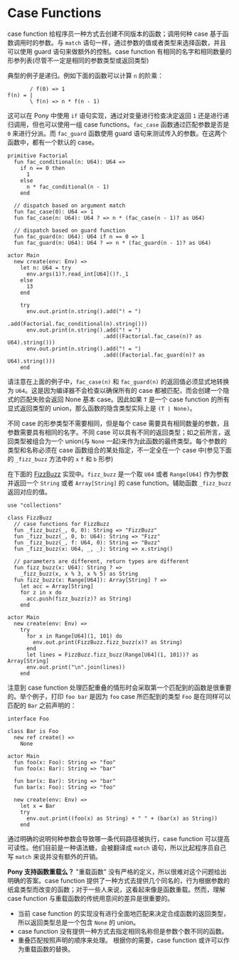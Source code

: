 # Case Functions

case function 给程序员一种方式去创建不同版本的函数；调用何种 case 基于函数调用时的参数。与 `match` 语句一样，通过参数的值或者类型来选择函数，并且可以使用 guard 语句来做额外的控制。case function 有相同的名字和相同数量的形参列表(尽管不一定是相同的参数类型或返回类型)

典型的例子是递归。例如下面的函数可以计算 `n` 的阶乘：


```
       / f(0) => 1
f(n) = |
       \ f(n) => n * f(n - 1)
```

这可以在 Pony 中使用 `if` 语句实现，通过对变量进行检查决定返回 `1` 还是进行递归调用，但也可以使用一组 case functions。`fac_case` 函数通过匹配参数是否是 `0` 来进行分派。而 `fac_guard` 函数使用 guard 语句来测试传入的参数。在这两个函数中，都有一个默认的 case。

```pony
primitive Factorial
  fun fac_conditional(n: U64): U64 =>
    if n == 0 then
      1
    else
      n * fac_conditional(n - 1)
    end

  // dispatch based on argument match
  fun fac_case(0): U64 => 1
  fun fac_case(n: U64): U64 ? => n * (fac_case(n - 1)? as U64)

  // dispatch based on guard function
  fun fac_guard(n: U64): U64 if n == 0 => 1
  fun fac_guard(n: U64): U64 ? => n * (fac_guard(n - 1)? as U64)

actor Main
  new create(env: Env) =>
    let n: U64 = try
      env.args(1)?.read_int[U64]()?._1
    else
      13
    end

    try
      env.out.print(n.string().add("! = ")
                              .add(Factorial.fac_conditional(n).string()))
      env.out.print(n.string().add("! = ")
                              .add((Factorial.fac_case(n)? as U64).string()))
      env.out.print(n.string().add("! = ")
                              .add((Factorial.fac_guard(n)? as U64).string()))
    end
```

请注意在上面的例子中，`fac_case(n)` 和 `fac_guard(n)` 的返回值必须显式地转换为 `U64`。这是因为编译器不会检查以确保所有的 case 都被匹配，而会创建一个隐式的匹配失败会返回 None 基本 case。因此如果 `T` 是一个 case function 的所有显式返回类型的 union，那么函数的隐含类型实际上是 `(T | None)`。

不同 case 的形参类型不需要相同，但是每个 case 需要具有相同数量的参数，且参数需要具有相同的名字。不同 case 可以具有不同的返回类型；如之前所言，返回类型被组合为一个 union(与 `None` 一起)来作为此函数的最终类型。每个参数的类型和名称必须在 case 函数组合的某处指定，不一定全在一个 case 中(参见下面的 `_fizz_buzz` 方法中的 `x` `f` 和 `b` 形参)

在下面的 [FizzBuzz](http://c2.com/cgi/wiki?FizzBuzzTest) 实现中。`fizz_buzz` 是一个取 `U64` 或者 `Range[U64]` 作为参数并返回一个 `String` 或者 `Array[String]` 的 case function。辅助函数 `_fizz_buzz` 返回对应的值。

```pony
use "collections"

class FizzBuzz
  // case functions for FizzBuzz
  fun _fizz_buzz(_, 0, 0): String => "FizzBuzz"
  fun _fizz_buzz(_, 0, b: U64): String => "Fizz"
  fun _fizz_buzz(_, f: U64, 0): String => "Buzz"
  fun _fizz_buzz(x: U64, _, _): String => x.string()

  // parameters are different, return types are different
  fun fizz_buzz(x: U64): String ? =>
    _fizz_buzz(x, x % 3, x % 5) as String
  fun fizz_buzz(x: Range[U64]): Array[String] ? =>
    let acc = Array[String]
    for z in x do
      acc.push(fizz_buzz(z)? as String)
    end

actor Main
  new create(env: Env) =>
    try
      for x in Range[U64](1, 101) do
        env.out.print(FizzBuzz.fizz_buzz(x)? as String)
      end
      let lines = FizzBuzz.fizz_buzz(Range[U64](1, 101))? as Array[String]
      env.out.print("\n".join(lines))
    end
```

注意到 case function 处理匹配重叠的情形时会采取第一个匹配到的函数是很重要的。举个例子，打印 `foo bar` 是因为 `foo` case 所匹配到的类型 `Foo` 是在同样可以匹配的 `Bar` 之前声明的：

```pony
interface Foo

class Bar is Foo
  new ref create() =>
    None

actor Main
  fun foo(x: Foo): String => "foo"
  fun foo(x: Bar): String => "bar"

  fun bar(x: Bar): String => "bar"
  fun bar(x: Foo): String => "foo"

  new create(env: Env) =>
    let x = Bar
    try
      env.out.print((foo(x) as String) + " " + (bar(x) as String))
    end
```

通过明确的说明何种参数会导致哪一条代码路径被执行，case function 可以提高可读性。他们目前是一种语法糖，会被翻译成 `match` 语句，所以比起程序员自己写 `match` 来说并没有额外的开销。

__Pony 支持函数重载么？__ "重载函数" 没有严格的定义，所以很难对这个问题给出明确的答案。case function 提供了一种方式去提供几个同名的，行为根据参数的纸盒类型而改变的函数；对于一些人来说，这看起来像是函数重载。然而，理解 case function 与重载函数的传统用意间的差异是很重要的。

* 当前 case function 的实现没有进行全面地匹配来决定合成函数的返回类型，所以返回类型总是一个包含 `None` 的 union。
* case function 没有提供一种方式去指定相同名称但是参数个数不同的函数。
* 重叠匹配按照声明的顺序来处理。
根据你的需要，case function 或许可以作为重载函数的替换。
